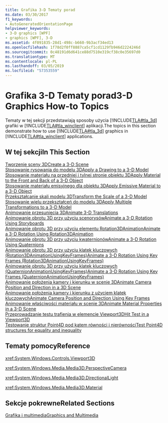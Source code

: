 ```yaml
---
title: Grafika 3-D Tematy porad
ms.date: 03/30/2017
f1_keywords:
- AutoGeneratedOrientationPage
helpviewer_keywords:
- 3-D graphics [WPF]
- graphics [WPF], 3-D
ms.assetid: 4f091835-28d1-498c-b660-9b3acf34ed13
ms.openlocfilehash: 1f78d2f0ff8887ca5cf1cd1129fb946d2224246d
ms.sourcegitcommit: 0c48191d6d641ce88d7510e319cf38c0e35697d0
ms.translationtype: MT
ms.contentlocale: pl-PL
ms.lasthandoff: 03/05/2019
ms.locfileid: "57353559"
---
```

# <a name="3-d-graphics-how-to-topics"></a><span data-ttu-id="7cf89-102">Grafika 3-D Tematy porad</span><span class="sxs-lookup"><span data-stu-id="7cf89-102">3-D Graphics How-to Topics</span></span>
<span data-ttu-id="7cf89-103">Tematy w tej sekcji przedstawiają sposoby użycia [!INCLUDE[TLA#tla_3d](../../../../includes/tlasharptla-3d-md.md)] grafiki w [!INCLUDE[TLA#tla_winclient](../../../../includes/tlasharptla-winclient-md.md)] aplikacji.</span><span class="sxs-lookup"><span data-stu-id="7cf89-103">The topics in this section demonstrate how to use [!INCLUDE[TLA#tla_3d](../../../../includes/tlasharptla-3d-md.md)] graphics in [!INCLUDE[TLA#tla_winclient](../../../../includes/tlasharptla-winclient-md.md)] applications.</span></span>  
  
## <a name="in-this-section"></a><span data-ttu-id="7cf89-104">W tej sekcji</span><span class="sxs-lookup"><span data-stu-id="7cf89-104">In This Section</span></span>  
 [<span data-ttu-id="7cf89-105">Tworzenie sceny 3D</span><span class="sxs-lookup"><span data-stu-id="7cf89-105">Create a 3-D Scene</span></span>](how-to-create-a-3-d-scene.md)  
 [<span data-ttu-id="7cf89-106">Stosowanie rysowania do modelu 3D</span><span class="sxs-lookup"><span data-stu-id="7cf89-106">Apply a Drawing to a 3-D Model</span></span>](how-to-apply-a-drawing-to-a-3-d-model.md)  
 [<span data-ttu-id="7cf89-107">Stosowanie materiału na przedniej i tylnej stronie obiektu 3D</span><span class="sxs-lookup"><span data-stu-id="7cf89-107">Apply Material to the Front and Back of a 3-D Object</span></span>](how-to-apply-material-to-the-front-and-back-of-a-3-d-object.md)  
 [<span data-ttu-id="7cf89-108">Stosowanie materiału emisyjnego dla obiektu 3D</span><span class="sxs-lookup"><span data-stu-id="7cf89-108">Apply Emissive Material to a 3-D Object</span></span>](how-to-apply-emissive-material-to-a-3-d-object.md)  
 [<span data-ttu-id="7cf89-109">Przekształcanie skali modelu 3D</span><span class="sxs-lookup"><span data-stu-id="7cf89-109">Transform the Scale of a 3-D Model</span></span>](how-to-transform-the-scale-of-a-3-d-model.md)  
 [<span data-ttu-id="7cf89-110">Stosowanie wielu przekształceń do modelu 3D</span><span class="sxs-lookup"><span data-stu-id="7cf89-110">Apply Multiple Transformations to a 3-D Model</span></span>](how-to-apply-multiple-transformations-to-a-3-d-model.md)  
 [<span data-ttu-id="7cf89-111">Animowanie przesunięcia 3D</span><span class="sxs-lookup"><span data-stu-id="7cf89-111">Animate 3-D Translations</span></span>](how-to-animate-3-d-translations.md)  
 [<span data-ttu-id="7cf89-112">Animowanie obrotu 3D przy użyciu scenorysów</span><span class="sxs-lookup"><span data-stu-id="7cf89-112">Animate a 3-D Rotation Using Storyboards</span></span>](how-to-animate-a-3-d-rotation-using-storyboards.md)  
 [<span data-ttu-id="7cf89-113">Animowanie obrotu 3D przy użyciu elementu Rotation3DAnimation</span><span class="sxs-lookup"><span data-stu-id="7cf89-113">Animate a 3-D Rotation Using Rotation3DAnimation</span></span>](how-to-animate-a-3-d-rotation-using-rotation3danimation.md)  
 [<span data-ttu-id="7cf89-114">Animowanie obrotu 3D przy użyciu kwaternionów</span><span class="sxs-lookup"><span data-stu-id="7cf89-114">Animate a 3-D Rotation Using Quaternions</span></span>](how-to-animate-a-3-d-rotation-using-quaternions.md)  
 [<span data-ttu-id="7cf89-115">Animowanie obrotu 3D przy użyciu klatek kluczowych (Rotation3DAnimationUsingKeyFrames)</span><span class="sxs-lookup"><span data-stu-id="7cf89-115">Animate a 3-D Rotation Using Key Frames (Rotation3DAnimationUsingKeyFrames)</span></span>](how-to-animate-a-3-d-rotation-using-key-frames.md)  
 [<span data-ttu-id="7cf89-116">Animowanie obrotu 3D przy użyciu klatek kluczowych (QuaternionAnimationUsingKeyFrames)</span><span class="sxs-lookup"><span data-stu-id="7cf89-116">Animate a 3-D Rotation Using Key Frames (QuaternionAnimationUsingKeyFrames)</span></span>](animate-a-3-d-rotation-quaternionanimationusingkeyframes.md)  
 [<span data-ttu-id="7cf89-117">Animowanie położenia kamery i kierunku w scenie 3D</span><span class="sxs-lookup"><span data-stu-id="7cf89-117">Animate Camera Position and Direction in a 3D Scene</span></span>](how-to-animate-camera-position-and-direction-in-a-3d-scene.md)  
 [<span data-ttu-id="7cf89-118">Animowanie położenia kamery i kierunku z użyciem klatek kluczowych</span><span class="sxs-lookup"><span data-stu-id="7cf89-118">Animate Camera Position and Direction Using Key Frames</span></span>](how-to-animate-camera-position-and-direction-using-key-frames.md)  
 [<span data-ttu-id="7cf89-119">Animowanie właściwości materiału w scenie 3D</span><span class="sxs-lookup"><span data-stu-id="7cf89-119">Animate Material Properties in a 3-D Scene</span></span>](how-to-animate-material-properties-in-a-3-d-scene.md)  
 [<span data-ttu-id="7cf89-120">Przeprowadzanie testu trafienia w elemencie Viewport3D</span><span class="sxs-lookup"><span data-stu-id="7cf89-120">Hit Test in a Viewport3D</span></span>](how-to-hit-test-in-a-viewport3d.md)  
 [<span data-ttu-id="7cf89-121">Testowanie struktur Point4D pod kątem równości i nierówności</span><span class="sxs-lookup"><span data-stu-id="7cf89-121">Test Point4D structures for equality and inequality</span></span>](how-to-test-point4d-structures-for-equality-and-inequality.md)  
  
## <a name="reference"></a><span data-ttu-id="7cf89-122">Tematy pomocy</span><span class="sxs-lookup"><span data-stu-id="7cf89-122">Reference</span></span>  
 <xref:System.Windows.Controls.Viewport3D>  
  
 <xref:System.Windows.Media.Media3D.PerspectiveCamera>  
  
 <xref:System.Windows.Media.Media3D.DirectionalLight>  
  
 <xref:System.Windows.Media.Media3D.Material>  
  
## <a name="related-sections"></a><span data-ttu-id="7cf89-123">Sekcje pokrewne</span><span class="sxs-lookup"><span data-stu-id="7cf89-123">Related Sections</span></span>  
 [<span data-ttu-id="7cf89-124">Grafika i multimedia</span><span class="sxs-lookup"><span data-stu-id="7cf89-124">Graphics and Multimedia</span></span>](index.md)
